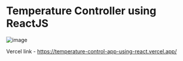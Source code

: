 # Temperature Controller using ReactJS

![image](https://github.com/git-rishabhjain12/temperature-control-app-using-react/assets/112853279/0e271aed-b02e-49d4-ab65-ce0907367544)


Vercel link - https://temperature-control-app-using-react.vercel.app/


